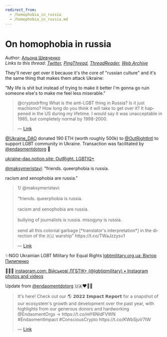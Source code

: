 ```yaml
---
redirect_from:
  - /homophobia_in_russia
  - /homophobia_in_russia.md
---
```

# On homophobia in russia

Author: [Альона Шевченко](https://twitter.com/cryptodrftng)  
*Links to this thread: [Twitter](https://twitter.com/cryptodrftng/status/1531298253014278144), [PingThread](https://pingthread.com/thread/1531298253014278144), [ThreadReader](https://threadreaderapp.com/thread/1531298253014278144.html), [Web Archive](https://web.archive.org/web/*/https://twitter.com/cryptodrftng/status/1531298253014278144)*

They'll never get over it because it's the core of "russian culture" and it's the same thing that makes them attack Ukraine:

"My life is shit but instead of trying to make it better I'm gonna go ruin someone else's to make me feel less miserable."

<blockquote class="twitter-tweet">
    <p lang="en" dir="ltr">
    @cryptodrftng What is the anti-LGBT thing in Russia? Is it just machismo? How long do you think it will take to get over it? It happened in the US during my lifetime. I would say it was unacceptable in 1985, but completely normal by 1998-2000.<br />
    </p>
    &mdash; <a href="https://twitter.com/Claudia88443707/status/1531293607197560834">Link</a>
</blockquote>

[@Ukraine_DAO](https://twitter.com/Ukraine_DAO) donated 190 ETH (worth roughly 500k) to [@OutRightIntl](https://twitter.com/OutRightIntl) to support LGBT community in Ukraine. Transaction was facilitated by [@endaomentdotorg](https://twitter.com/endaomentdotorg) 💞

[ukraine-dao.notion.site: OutRight. LGBTIQ+](https://ukraine-dao.notion.site/OutRight-LGBTIQ-0fe12afa87684d86bbea854dcc36e7db)

[@maksymeristavi](https://twitter.com/maksymeristavi): "friends.  queerphobia is russia. 

racism and xenophobia are russia."



<blockquote class="twitter-tweet">
    <p lang="en" dir="ltr">
    1/ @maksymeristavi:<br />
    <br />
    &#34;friends.  queerphobia is russia. <br />
    <br />
    racism and xenophobia are russia.  <br />
    <br />
    bullying of journalists is russia.  misogyny is russia.  <br />
    <br />
    send all this colonial garbage [*translator&#39;s interpretation*] in the direction of the 🇷🇺 warship&#34; https://t.co/TWaJzzysv1<br />
    </p>
    &mdash; <a href="https://twitter.com/cryptodrftng/status/1538768240347910144">Link</a>
</blockquote>

✨NGO Ukrainian LGBT Military for Equal Rights [lgbtmilitary.org.ua: Віктор Пилипенко](http://lgbtmilitary.org.ua/)

 🌈🇺🇦
[instagram.com: Військові ЛГБТІК+ (@lgbtiqmilitary) • Instagram photos and videos](https://instagram.com/lgbtiqmilitary)

Update from [@endaomentdotorg](https://twitter.com/endaomentdotorg) 🇺🇦❤️🏳️‍🌈

<blockquote class="twitter-tweet">
    <p lang="en" dir="ltr">
    It&#39;s here! Check out our 🌎 𝟮𝟬𝟮𝟮 𝗜𝗺𝗽𝗮𝗰𝘁 𝗥𝗲𝗽𝗼𝗿𝘁 for a snapshot of our ecosystem&#39;s growth and development over the past year, with highlights from our generous donors and hardworking @EndaomentOrgs → https://t.co/mY6NldFVWN<br />
    #EndaomentImpact #ConsciousCrypto https://t.co/KWbSjuV7tW<br />
    </p>
    &mdash; <a href="https://twitter.com/endaomentdotorg/status/1623433836913909761">Link</a>
</blockquote>
